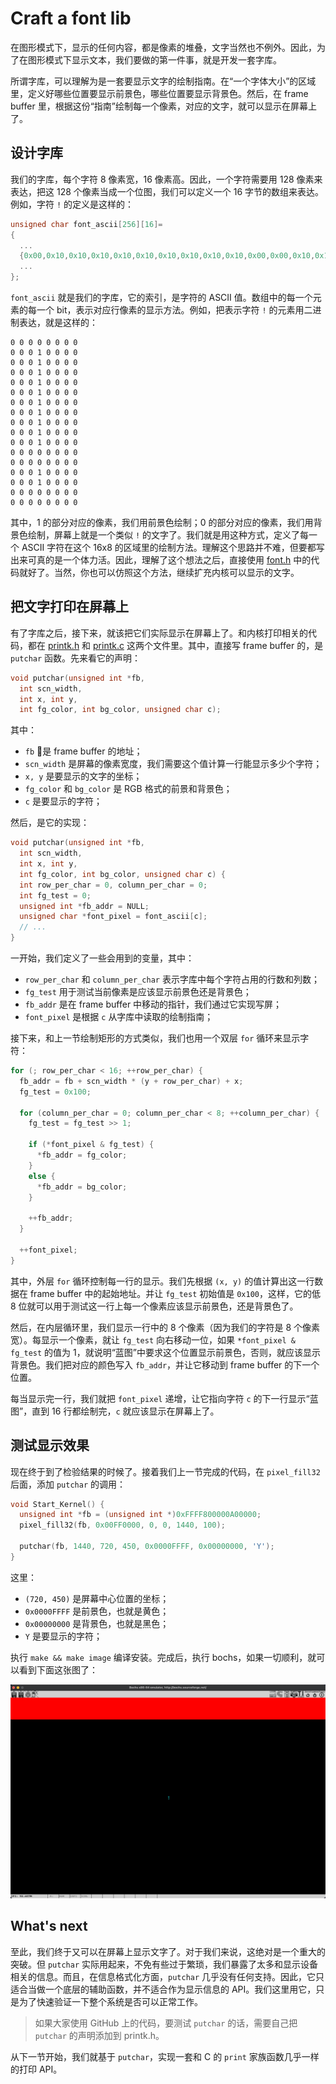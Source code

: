 # Craft a font lib

在图形模式下，显示的任何内容，都是像素的堆叠，文字当然也不例外。因此，为了在图形模式下显示文本，我们要做的第一件事，就是开发一套字库。

所谓字库，可以理解为是一套要显示文字的绘制指南。在“一个字体大小”的区域里，定义好哪些位置要显示前景色，哪些位置要显示背景色。然后，在 frame buffer 里，根据这份“指南”绘制每一个像素，对应的文字，就可以显示在屏幕上了。

## 设计字库

我们的字库，每个字符 8 像素宽，16 像素高。因此，一个字符需要用 128 像素来表达，把这 128 个像素当成一个位图，我们可以定义一个 16 字节的数组来表达。例如，字符 `!` 的定义是这样的：

```c
unsigned char font_ascii[256][16]=
{
  ...
  {0x00,0x10,0x10,0x10,0x10,0x10,0x10,0x10,0x10,0x10,0x00,0x00,0x10,0x10,0x00,0x00}, //33 '!'
  ...
};
```

`font_ascii` 就是我们的字库，它的索引，是字符的 ASCII 值。数组中的每一个元素的每一个 bit，表示对应行像素的显示方法。例如，把表示字符 `!` 的元素用二进制表达，就是这样的：

```shell
0 0 0 0 0 0 0 0
0 0 0 1 0 0 0 0
0 0 0 1 0 0 0 0
0 0 0 1 0 0 0 0
0 0 0 1 0 0 0 0
0 0 0 1 0 0 0 0
0 0 0 1 0 0 0 0
0 0 0 1 0 0 0 0
0 0 0 1 0 0 0 0
0 0 0 1 0 0 0 0
0 0 0 1 0 0 0 0
0 0 0 0 0 0 0 0
0 0 0 0 0 0 0 0
0 0 0 1 0 0 0 0
0 0 0 1 0 0 0 0
0 0 0 0 0 0 0 0
0 0 0 0 0 0 0 0
```

其中，1 的部分对应的像素，我们用前景色绘制；0 的部分对应的像素，我们用背景色绘制，屏幕上就是一个类似 `!` 的文字了。我们就是用这种方式，定义了每一个 ASCII 字符在这个 16x8 的区域里的绘制方法。理解这个思路并不难，但要都写出来可真的是一个体力活。因此，理解了这个想法之后，直接使用 [font.h](https://github.com/puretears/yuna/blob/master/Source/Kernel/font.h) 中的代码就好了。当然，你也可以仿照这个方法，继续扩充内核可以显示的文字。

## 把文字打印在屏幕上

有了字库之后，接下来，就该把它们实际显示在屏幕上了。和内核打印相关的代码，都在 [printk.h](https://github.com/puretears/yuna/blob/master/Source/Kernel/printk.h) 和 [printk.c](https://github.com/puretears/yuna/blob/master/Source/Kernel/printk.c) 这两个文件里。其中，直接写 frame buffer 的，是 `putchar` 函数。先来看它的声明：

```c
void putchar(unsigned int *fb,
  int scn_width,
  int x, int y,
  int fg_color, int bg_color, unsigned char c);
```

其中：

* `fb` 是 frame buffer 的地址；
* `scn_width` 是屏幕的像素宽度，我们需要这个值计算一行能显示多少个字符；
* `x, y` 是要显示的文字的坐标；
* `fg_color` 和 `bg_color` 是 RGB 格式的前景和背景色；
* `c` 是要显示的字符；

然后，是它的实现：

```c
void putchar(unsigned int *fb,
  int scn_width,
  int x, int y,
  int fg_color, int bg_color, unsigned char c) {
  int row_per_char = 0, column_per_char = 0;
  int fg_test = 0;
  unsigned int *fb_addr = NULL;
  unsigned char *font_pixel = font_ascii[c];
  // ...
}
```

一开始，我们定义了一些会用到的变量，其中：

* `row_per_char` 和 `column_per_char` 表示字库中每个字符占用的行数和列数；
* `fg_test` 用于测试当前像素是应该显示前景色还是背景色；
* `fb_addr` 是在 frame buffer 中移动的指针，我们通过它实现写屏；
* `font_pixel` 是根据 `c` 从字库中读取的绘制指南；

接下来，和上一节绘制矩形的方式类似，我们也用一个双层 `for` 循环来显示字符：

```c
for (; row_per_char < 16; ++row_per_char) {
  fb_addr = fb + scn_width * (y + row_per_char) + x;
  fg_test = 0x100;

  for (column_per_char = 0; column_per_char < 8; ++column_per_char) {
    fg_test = fg_test >> 1;

    if (*font_pixel & fg_test) {
      *fb_addr = fg_color;
    }
    else {
      *fb_addr = bg_color;
    }

    ++fb_addr;
  }

  ++font_pixel;
}
```

其中，外层 `for` 循环控制每一行的显示。我们先根据 `(x, y)` 的值计算出这一行数据在 frame buffer 中的起始地址。并让 `fg_test` 初始值是 `0x100`，这样，它的低 8 位就可以用于测试这一行上每一个像素应该显示前景色，还是背景色了。

然后，在内层循环里，我们显示一行中的 8 个像素（因为我们的字符是 8 个像素宽）。每显示一个像素，就让 `fg_test` 向右移动一位，如果 `*font_pixel & fg_test` 的值为 1，就说明“蓝图”中要求这个位置显示前景色，否则，就应该显示背景色。我们把对应的颜色写入 `fb_addr`，并让它移动到 frame buffer 的下一个位置。

每当显示完一行，我们就把 `font_pixel` 递增，让它指向字符 `c` 的下一行显示“蓝图”，直到 16 行都绘制完，`c` 就应该显示在屏幕上了。

## 测试显示效果

现在终于到了检验结果的时候了。接着我们上一节完成的代码，在 `pixel_fill32` 后面，添加 `putchar` 的调用：

```c
void Start_Kernel() {
  unsigned int *fb = (unsigned int *)0xFFFF800000A00000;
  pixel_fill32(fb, 0x00FF0000, 0, 0, 1440, 100);

  putchar(fb, 1440, 720, 450, 0x0000FFFF, 0x00000000, 'Y');
}
```

这里：

* `(720, 450)` 是屏幕中心位置的坐标；
* `0x0000FFFF` 是前景色，也就是黄色；
* `0x00000000` 是背景色，也就是黑色；
* `Y` 是要显示的字符；

执行 `make && make image` 编译安装。完成后，执行 bochs，如果一切顺利，就可以看到下面这张图了：

![craft-a-font-lib-1](Images/craft-a-font-lib-1@2x.jpg)

## What's next

至此，我们终于又可以在屏幕上显示文字了。对于我们来说，这绝对是一个重大的突破。但 `putchar` 实际用起来，不免有些过于繁琐，我们暴露了太多和显示设备相关的信息。而且，在信息格式化方面，`putchar` 几乎没有任何支持。因此，它只适合当做一个底层的辅助函数，并不适合作为显示信息的 API。我们这里用它，只是为了快速验证一下整个系统是否可以正常工作。

> 如果大家使用 GitHub 上的代码，要测试 `putchar` 的话，需要自己把 `putchar` 的声明添加到 printk.h。

从下一节开始，我们就基于 `putchar`，实现一套和 C 的 `print` 家族函数几乎一样的打印 API。
